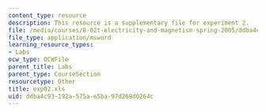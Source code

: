 ```yaml
---
content_type: resource
description: This resource is a supplementary file for experiment 2.
file: /media/courses/8-02t-electricity-and-magnetism-spring-2005/ddba4c93192a575ae5ba97d269d0264c_exp02.xls
file_type: application/msword
learning_resource_types:
- Labs
ocw_type: OCWFile
parent_title: Labs
parent_type: CourseSection
resourcetype: Other
title: exp02.xls
uid: ddba4c93-192a-575a-e5ba-97d269d0264c
---
```

